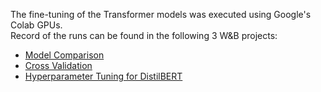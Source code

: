 The fine-tuning of the Transformer models was executed using Google's Colab GPUs.  
Record of the runs can be found in the following 3 W&B projects: 
- [Model Comparison](https://wandb.ai/elip06/model-comparison)
- [Cross Validation](https://wandb.ai/elip06/cross-validation)
- [Hyperparameter Tuning for DistilBERT](https://wandb.ai/elip06/distilbert-hyperparameter-tuning/sweeps/s3movirv)